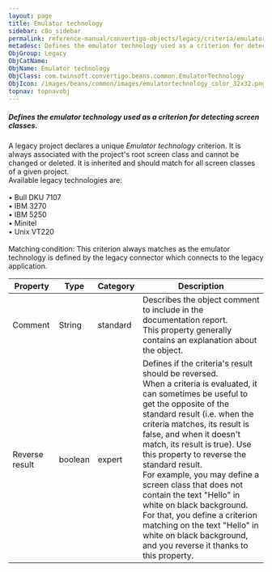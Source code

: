 ```yaml
---
layout: page
title: Emulator technology
sidebar: c8o_sidebar
permalink: reference-manual/convertigo-objects/legacy/criteria/emulator-technology/
metadesc: Defines the emulator technology used as a criterion for detecting screen classes.   A legacy project declares a unique  Emulator technology  criterion
ObjGroup: Legacy
ObjCatName: 
ObjName: Emulator technology
ObjClass: com.twinsoft.convertigo.beans.common.EmulatorTechnology
ObjIcon: /images/beans/common/images/emulatortechnology_color_32x32.png
topnav: topnavobj
---
```

##### Defines the emulator technology used as a criterion for detecting screen classes. 

A legacy project declares a unique <i>Emulator technology</i> criterion. It is always associated with the project's root screen class and cannot be changed or deleted. It is inherited and should match for all screen classes of a given project. <br/>Available legacy technologies are: <br/><br/>• Bull DKU 7107 <br/>• IBM 3270 <br/>• IBM 5250 <br/>• Minitel <br/>• Unix VT220 <br/><br/>Matching condition: This criterion always matches as the emulator technology is defined by the legacy connector which connects to the legacy application.

Property | Type | Category | Description
--- | --- | --- | ---
Comment | String | standard | Describes the object comment to include in the documentation report.<br/>This property generally contains an explanation about the object.
Reverse result | boolean | expert | Defines if the criteria's result should be reversed.<br/>When a criteria is evaluated, it can sometimes be useful to get the opposite of the standard result (i.e. when the criteria matches, its result is false, and when it doesn't match, its result is true). Use this property to reverse the standard result.<br/>For example, you may define a screen class that does not contain the text "Hello" in white on black background. For that, you define a criterion matching on the text "Hello" in white on black background, and you reverse it thanks to this property.
